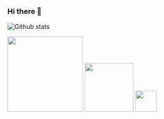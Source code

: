 ### Hi there 👋

![Github stats](https://github-readme-stats.vercel.app/api?username=Besij)

<img src="https://www.python.org/static/img/python-logo@2x.png" width="170"> <img src="https://static.djangoproject.com/img/logos/django-logo-negative.png" width="110"> <img src="https://wiki.postgresql.org/images/9/9a/PostgreSQL_logo.3colors.540x557.png" width="48">
